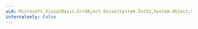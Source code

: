```yaml
---
uid: Microsoft.VisualBasic.ErrObject.Raise(System.Int32,System.Object,System.Object,System.Object,System.Object)
internalonly: False
---
```

